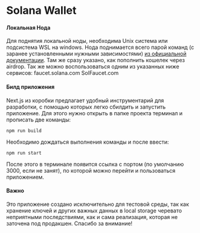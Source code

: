 # Solana Wallet

#### Локальная Нода

Для поднятия локальной ноды, необходима Unix система или подсистема WSL на windows.
Нода поднимается всего парой команд (с заранее установленными нужными зависимостями) [из официальной документации](https://solana.com/developers/guides/getstarted/setup-local-development).
Там же сразу указано, как пополнить кошелек через airdrop. Так же можно воспользоваться одним из указанных ниже сервисов:
faucet.solana.com
SolFaucet.com

#### Билд приложения

Next.js из коробки предлагает удобный инструментарий для разработки, с помощью которых легко сбилдить и запустить приложение.
Для этого нужно открыть в папке проекта терминал и прописать две команды:

```
npm run build
```

Необходимо дождаться выполнения команды и после ввести:

```
npm run start
```

После этого в терминале появится ссылка с портом (по умолчанию 3000, если не занят), по которой можно перейти и пользоваться приложением.

#### Важно

Это приложение создано исключительно для тестовой среды, так как хранение ключей и других важных данных в local storage черевато неприятными последствиями, как и сама реализация, которая не заточена под продакшен.
Спасибо за внимание!
